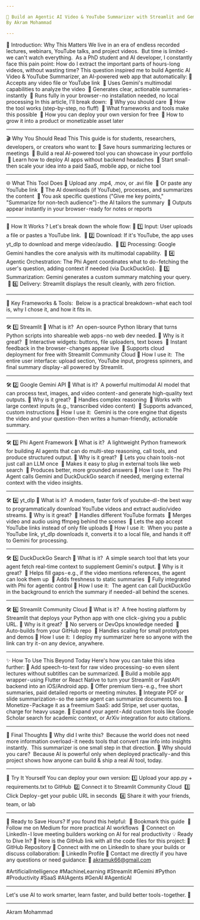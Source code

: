 ```yaml
---

🚀 Build an Agentic AI Video & YouTube Summarizer with Streamlit and Gemini
By Akram Mohammad

---
```


🌌 Introduction: Why This Matters
We live in an era of endless recorded lectures, webinars, YouTube talks, and project videos.
 But time is limited - we can't watch everything.
 As a PhD student and AI developer, I constantly face this pain point: How do I extract the important parts of hours-long videos, without wasting time?
This question inspired me to build Agentic AI Video & YouTube Summarizer, an AI-powered web app that automatically:
🌿 Accepts any video file or YouTube link
 🌿 Uses Gemini's multimodal capabilities to analyze the video
 🌿 Generates clear, actionable summaries - instantly
 🌿 Runs fully in your browser - no installation needed, no local processing
In this article, I'll break down:
 🔹 Why you should care
 🔹 How the tool works (step-by-step, no fluff)
 🔹 What frameworks and tools make this possible
 🔹 How you can deploy your own version for free
 🔹 How to grow it into a product or monetizable asset later

---

🎬 Why You Should Read This
This guide is for students, researchers, developers, or creators who want to:
🔹 Save hours summarizing lectures or meetings
 🔹 Build a real AI-powered tool you can showcase in your portfolio
 🔹 Learn how to deploy AI apps without backend headaches
 🔹 Start small - then scale your idea into a paid SaaS, mobile app, or niche tool

---

🌐 What This Tool Does
🌿 Upload any .mp4, .mov, or .avi file
 🌿 Or paste any YouTube link
 🌿 The AI downloads (if YouTube), processes, and summarizes the content
 🌿 You ask specific questions ("Give me key points," "Summarize for non-tech audience") - the AI tailors the summary
 🌿 Outputs appear instantly in your browser - ready for notes or reports

---

🧩 How It Works ?
Let's break down the whole flow:
🔹 1️⃣ Input: User uploads a file or pastes a YouTube link.
 🔹 2️⃣ Download: If it's YouTube, the app uses yt_dlp to download and merge video/audio.
 🔹 3️⃣ Processing: Google Gemini handles the core analysis with its multimodal capability.
 🔹 4️⃣ Agentic Orchestration: The Phi Agent coordinates what to do - fetching the user's question, adding context if needed (via DuckDuckGo).
 🔹 5️⃣ Summarization: Gemini generates a custom summary matching your query.
 🔹 6️⃣ Delivery: Streamlit displays the result cleanly, with zero friction.

---

🧩 Key Frameworks & Tools: 
Below is a practical breakdown - what each tool is, why I chose it, and how it fits in.

---

🛠️ 1️⃣ Streamlit
📌 What is it?
 An open-source Python library that turns Python scripts into shareable web apps - no web dev needed.
📌 Why is it great?
 🔹 Interactive widgets: buttons, file uploaders, text boxes
 🔹 Instant feedback in the browser - changes appear live
 🔹 Supports cloud deployment for free with Streamlit Community Cloud
📌 How I use it:
 The entire user interface: upload section, YouTube input, progress spinners, and final summary display - all powered by Streamlit.

---

🛠️ 2️⃣ Google Gemini API
📌 What is it?
 A powerful multimodal AI model that can process text, images, and video content - and generate high-quality text outputs.
📌 Why is it great?
 🔹 Handles complex reasoning
 🔹 Works with large context inputs (e.g., transcribed video content)
 🔹 Supports advanced, custom instructions
📌 How I use it:
 Gemini is the core engine that digests the video and your question - then writes a human-friendly, actionable summary.

---

🛠️ 3️⃣ Phi Agent Framework
📌 What is it?
 A lightweight Python framework for building AI agents that can do multi-step reasoning, call tools, and produce structured output.
📌 Why is it great?
 🔹 Lets you chain tools - not just call an LLM once
 🔹 Makes it easy to plug in external tools like web search
 🔹 Produces better, more grounded answers
📌 How I use it:
 The Phi Agent calls Gemini and DuckDuckGo search if needed, merging external context with the video insights.

---

🛠️ 4️⃣ yt_dlp
📌 What is it?
 A modern, faster fork of youtube-dl - the best way to programmatically download YouTube videos and extract audio/video streams.
📌 Why is it great?
 🔹 Handles different YouTube formats
 🔹 Merges video and audio using ffmpeg behind the scenes
 🔹 Lets the app accept YouTube links instead of only file uploads
📌 How I use it:
 When you paste a YouTube link, yt_dlp downloads it, converts it to a local file, and hands it off to Gemini for processing.

---

🛠️ 5️⃣ DuckDuckGo Search
📌 What is it?
 A simple search tool that lets your agent fetch real-time context to supplement Gemini's output.
📌 Why is it great?
 🔹 Helps fill gaps - e.g., if the video mentions references, the agent can look them up
 🔹 Adds freshness to static summaries
 🔹 Fully integrated with Phi for agentic control
📌 How I use it:
 The agent can call DuckDuckGo in the background to enrich the summary if needed - all behind the scenes.

---

🛠️ 6️⃣ Streamlit Community Cloud
📌 What is it?
 A free hosting platform by Streamlit that deploys your Python app with one click - giving you a public URL.
📌 Why is it great?
 🔹 No servers or DevOps knowledge needed
 🔹 Auto-builds from your GitHub repo
 🔹 Handles scaling for small prototypes and demos
📌 How I use it:
 I deploy my summarizer here so anyone with the link can try it - on any device, anywhere.

---

✨ How To Use This Beyond Today
Here's how you can take this idea further:
🌿 Add speech-to-text for raw video processing - so even silent lectures without subtitles can be summarized.
🌿 Build a mobile app wrapper - using Flutter or React Native to turn your Streamlit or FastAPI backend into an iOS/Android app.
🌿 Offer premium tiers - e.g., free short summaries, paid detailed reports or meeting minutes.
🌿 Integrate PDF or slide summarization - so the same agent can summarize documents too.
🌿 Monetize - Package it as a freemium SaaS: add Stripe, set user quotas, charge for heavy usage.
🌿 Expand your agent - Add custom tools like Google Scholar search for academic context, or ArXiv integration for auto citations.

---

🌌 Final Thoughts
📌 Why did I write this?
 Because the world does not need more information overload - it needs tools that convert raw info into insights instantly.
 This summarizer is one small step in that direction.
📌 Why should you care?
 Because AI is powerful only when deployed practically - and this project shows how anyone can build & ship a real AI tool, today.

---

🌿 Try It Yourself
You can deploy your own version:
1️⃣ Upload your app.py + requirements.txt to GitHub
 2️⃣ Connect it to Streamlit Community Cloud
 3️⃣ Click Deploy - get your public URL in seconds
 4️⃣ Share it with your friends, team, or lab

---

🎯 Ready to Save Hours?
If you found this helpful:
 🔹 Bookmark this guide
 🔹 Follow me on Medium for more practical AI workflows
 🔹 Connect on LinkedIn - I love meeting builders working on AI for real productivity
💡 Ready to Dive In?
🌿 Here is the GitHub link with all the code files for this project:
🔗 GitHub Repository
🌿 Connect with me on LinkedIn to share your builds or discuss collaboration:
🔗 LinkedIn Profile
🌿 Contact me directly if you have any questions or need guidance:
📧 akramuk66@gmail.com

#ArtificialIntelligence #MachineLearning #Streamlit #Gemini #Python #Productivity #SaaS #AIAgents #GenAI #AgenticAI

---

Let's use AI to work smarter, learn faster, and build better tools - together. 🚀

---

Akram Mohammad
